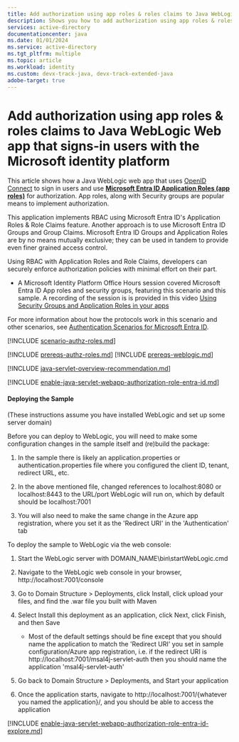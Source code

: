 ```yaml
---
title: Add authorization using app roles & roles claims to Java WebLogic Web app that signs-in users with the Microsoft identity platform
description: Shows you how to add authorization using app roles & roles claims to Java WebLogic Web app that signs-in users with the Microsoft identity platform
services: active-directory
documentationcenter: java
ms.date: 01/01/2024
ms.service: active-directory
ms.tgt_pltfrm: multiple
ms.topic: article
ms.workload: identity
ms.custom: devx-track-java, devx-track-extended-java
adobe-target: true
---
```


# Add authorization using app roles & roles claims to Java WebLogic Web app that signs-in users with the Microsoft identity platform


This article shows how a Java WebLogic web app that uses [OpenID Connect](https://learn.microsoft.com/entra/identity-platform/v2-protocols-oidc) to sign in users and use [**Microsoft Entra ID Application Roles (app roles)**](https://learn.microsoft.com/entra/identity-platform/howto-add-app-roles-in-apps) for authorization. App roles, along with Security groups are popular means to implement authorization.

This application implements RBAC using Microsoft Entra ID's Application Roles & Role Claims feature. Another approach is to use Microsoft Entra ID Groups and Group Claims. Microsoft Entra ID Groups and Application Roles are by no means mutually exclusive; they can be used in tandem to provide even finer grained access control.

Using RBAC with Application Roles and Role Claims, developers can securely enforce authorization policies with minimal effort on their part.

- A Microsoft Identity Platform Office Hours session covered Microsoft Entra ID App roles and security groups, featuring this scenario and this sample. A recording of the session is is provided in this video [Using Security Groups and Application Roles in your apps](https://www.youtube.com/watch?v=LRoc-na27l0)

For more information about how the protocols work in this scenario and other scenarios, see [Authentication Scenarios for Microsoft Entra ID](http://go.microsoft.com/fwlink/?LinkId=394414).

[!INCLUDE [scenario-authz-roles.md](includes/scenario-authz-roles.md)]

[!INCLUDE [prereqs-authz-roles.md](includes/prereqs-authz-roles.md)]
[!INCLUDE [prereqs-weblogic.md](includes/prereqs-weblogic.md)]

[!INCLUDE [java-servlet-overview-recommendation.md](java-servlet-overview-recommendation.md)]

[!INCLUDE [enable-java-servlet-webapp-authorization-role-entra-id.md](includes/enable-java-servlet-webapp-authorization-role-entra-id.md)]

#### Deploying the Sample

(These instructions assume you have installed WebLogic and set up some server domain)

Before you can deploy to WebLogic, you will need to make some configuration changes in the sample itself and (re)build the package:

1. In the sample there is likely an application.properties or authentication.properties file where you configured the client ID, tenant, redirect URL, etc.

2. In the above mentioned file, changed references to localhost:8080 or localhost:8443 to the URL/port WebLogic will run on, which by default should be localhost:7001

3. You will also need to make the same change in the Azure app registration, where you set it as the 'Redirect URI' in the 'Authentication' tab

To deploy the sample to WebLogic via the web console:

1. Start the WebLogic server with DOMAIN_NAME\bin\startWebLogic.cmd

1. Navigate to the WebLogic web console in your browser, http://localhost:7001/console

1. Go to Domain Structure > Deployments, click Install, click upload your files, and find the .war file you built with Maven

1. Select Install this deployment as an application, click Next, click Finish, and then Save

    - Most of the default settings should be fine except that you should name the application to match the 'Redirect URI' you set in sample configuration/Azure app registration, i.e. if the redirect URI is http://localhost:7001/msal4j-servlet-auth then you should name the application 'msal4j-servlet-auth'
1. Go back to Domain Structure > Deployments, and Start your application

1. Once the application starts, navigate to http://localhost:7001/{whatever you named the application}/, and you should be able to access the application

[!INCLUDE [enable-java-servlet-webapp-authorization-role-entra-id-explore.md](includes/enable-java-servlet-webapp-authorization-role-entra-id-explore.md)]